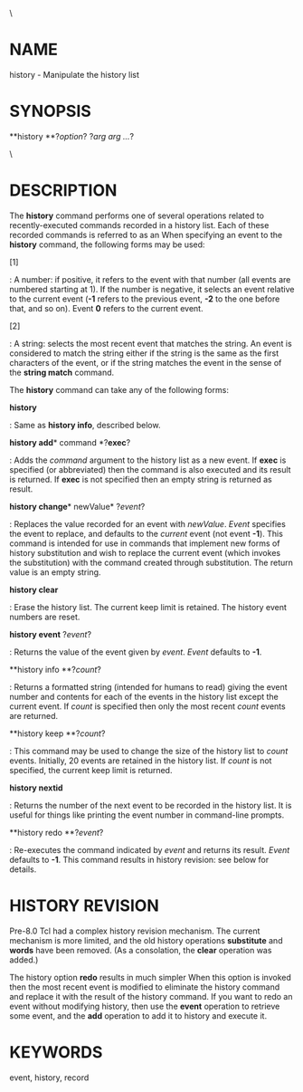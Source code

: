 \

# NAME

history - Manipulate the history list

# SYNOPSIS

**history **?*option*? ?*arg arg \...*?

\

# DESCRIPTION

The **history** command performs one of several operations related to
recently-executed commands recorded in a history list. Each of these
recorded commands is referred to as an When specifying an event to the
**history** command, the following forms may be used:

\[1\]

:   A number: if positive, it refers to the event with that number (all
    events are numbered starting at 1). If the number is negative, it
    selects an event relative to the current event (**-1** refers to the
    previous event, **-2** to the one before that, and so on). Event
    **0** refers to the current event.

\[2\]

:   A string: selects the most recent event that matches the string. An
    event is considered to match the string either if the string is the
    same as the first characters of the event, or if the string matches
    the event in the sense of the **string match** command.

The **history** command can take any of the following forms:

**history**

:   Same as **history info**, described below.

**history add*** command *?**exec**?

:   Adds the *command* argument to the history list as a new event. If
    **exec** is specified (or abbreviated) then the command is also
    executed and its result is returned. If **exec** is not specified
    then an empty string is returned as result.

**history change*** newValue* ?*event*?

:   Replaces the value recorded for an event with *newValue*. *Event*
    specifies the event to replace, and defaults to the *current* event
    (not event **-1**). This command is intended for use in commands
    that implement new forms of history substitution and wish to replace
    the current event (which invokes the substitution) with the command
    created through substitution. The return value is an empty string.

**history clear**

:   Erase the history list. The current keep limit is retained. The
    history event numbers are reset.

**history event** ?*event*?

:   Returns the value of the event given by *event*. *Event* defaults to
    **-1**.

**history info **?*count*?

:   Returns a formatted string (intended for humans to read) giving the
    event number and contents for each of the events in the history list
    except the current event. If *count* is specified then only the most
    recent *count* events are returned.

**history keep **?*count*?

:   This command may be used to change the size of the history list to
    *count* events. Initially, 20 events are retained in the history
    list. If *count* is not specified, the current keep limit is
    returned.

**history nextid**

:   Returns the number of the next event to be recorded in the history
    list. It is useful for things like printing the event number in
    command-line prompts.

**history redo **?*event*?

:   Re-executes the command indicated by *event* and returns its result.
    *Event* defaults to **-1**. This command results in history
    revision: see below for details.

# HISTORY REVISION

Pre-8.0 Tcl had a complex history revision mechanism. The current
mechanism is more limited, and the old history operations **substitute**
and **words** have been removed. (As a consolation, the **clear**
operation was added.)

The history option **redo** results in much simpler When this option is
invoked then the most recent event is modified to eliminate the history
command and replace it with the result of the history command. If you
want to redo an event without modifying history, then use the **event**
operation to retrieve some event, and the **add** operation to add it to
history and execute it.

# KEYWORDS

event, history, record

